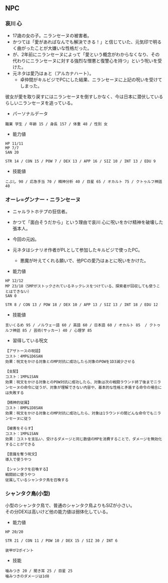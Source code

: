## NPC

### 哀川 心

- 17歳の女の子。ニランセーヌの被害者。  
- かつては「愛があればなんでも解決できる！」と信じていた、元気印で明るく曲がったことが大嫌いな性格だった。  
- が、2年前にニランセーヌによって「愛という概念がわからなくなり、その代わりにニランセーヌに対する強烈な憎悪と復讐心を持つ」という呪いを受けた。
- 元ネタは愛乃はぁと（アルカナハート）。
  - 卓仲間がキルビジでPCにした結果、ニランセーヌに上記の呪いを受けてしまった。

彼女が愛を取り戻すにはニランセーヌを倒すしかなく、今は日本に潜伏しているらしいニランセーヌを追っている。

- パーソナルデータ

```
職業 学生 / 年齢 15 / 身長 157 / 体重 48 / 性別 女
```

- 能力値

```
HP 11/11
MP 7/7
SAN 20

STR 14 / CON 15 / POW 7 / DEX 13 / APP 16 / SIZ 10 / INT 13 / EDU 9
```

- 技能値

```
こぶし 90 / 応急手当 70 / 精神分析 40 / 目星 65 / オカルト 75 / クトゥルフ神話 40
```

### オーレ=グンナー・ニランセーヌ

- ニャルラトホテプの狂信者。  
- かつて「面白そうだから」という理由で哀川 心に呪いをかけ精神を破壊した張本人。  
- 今回の元凶。
- 元ネタはシナリオ作者がPLとして参加したキルビジで使ったPC。
  - 悪魔が叶えてくれる願いで、他PCの愛乃はぁとに呪いをかけた。

- 能力値

```
HP 12/12
MP 23/18（5MPがストックされているネックレスをつけている、探索者が回収しても使うことはできない）
SAN 0

STR 8 / CON 13 / POW 18 / DEX 10 / APP 13 / SIZ 13 / INT 18 / EDU 12
```

- 技能値

```
言いくるめ 95 / ノルウェー語 60 / 英語 60 / 日本語 60 / オカルト 85  / クトゥルフ神話 85 / 芸術(サッカー) 40 / 心理学 85
```

- 習得している呪文

```
【アザトースの呪詛】
コスト：4MP&1D6SAN
効果：呪文をかける対象とのMP対抗に成功したら対象のPOWを1D3減少させる

【支配】
コスト：1MP&1SAN
効果：呪文をかける対象とのPOW対抗に成功したら、対象は次の戦闘ラウンド終了後までニランセーヌの命令に従うが、対象が理解できない内容や、基本的な性格と矛盾する命令の場合には失敗する

【精神的従属】
コスト：8MP&1D8SAN
効果：呪文をかける対象とのMP対抗に成功したら、対象は1ラウンドの間どんな命令でもニランセーヌに従う

【被害をそらす】
コスト：1MP&1SAN
効果：コストを支払い、受けるダメージと同じ数値のMPを消費することで、ダメージを無効化することができる

【意識を奪う呪文】
導入で使うやつ

【シャンタクを召喚する】
戦闘前に使うやつ  
従属しているシャンタク鳥を召喚する

```

### シャンタク鳥(小型)

小型のシャンタク鳥で、普通のシャンタク鳥よりもSIZが小さい。  
その分DEXは高いけど他の能力値は弱体化している。

- 能力値

```
HP 20/20

STR 21 / CON 11 / POW 10 / DEX 15 / SIZ 30 / INT 6

装甲が2ポイント
```

- 技能

```
噛みつき 20 / 聞き耳 25 / 目星 25
噛みつきのダメージは1d8
```
